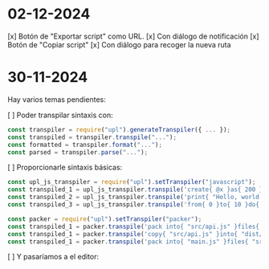 # 02-12-2024

[x] Botón de "Exportar script" como URL.
  [x] Con diálogo de notificación
[x] Botón de "Copiar script"
  [x] Con diálogo para recoger la nueva ruta

# 30-11-2024

Hay varios temas pendientes:

[ ] Poder transpilar sintaxis con:

```js
const transpiler = require("upl").generateTranspiler({ ... });
const transpiled = transpiler.transpile("...");
const formatted = transpiler.format("...");
const parsed = transpiler.parse("...");
```

[ ] Proporcionarle sintaxis básicas:

```js
const upl_js_transpiler = require("upl").setTranspiler("javascript");
const transpiled_1 = upl_js_transpiler.transpile('create{ @x }as{ 200 }');
const transpiled_2 = upl_js_transpiler.transpile('print{ "Hello, world!" }');
const transpiled_3 = upl_js_transpiler.transpile('from{ 0 }to{ 10 }do{ print{ @index } }');

const packer = require("upl").setTranspiler("packer");
const transpiled_1 = packer.transpile('pack into{ "src/api.js" }files{ "src/api/**.js.upl" }joined by{ "\n" }');
const transpiled_1 = packer.transpile('copy{ "src/api.js" }into{ "dist/api.js" }replacing{ "" }by{ "" }');
const transpiled_1 = packer.transpile('pack into{ "main.js" }files{ "src/api.js" }joined by{ "\n" }prepended by{ "" }appended by{ "" }');
```

[ ] Y pasaríamos a el editor: